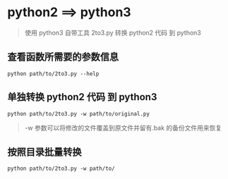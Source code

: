 # python2 ==> python3

> 使用 python3 自带工具 2to3.py 转换 python2 代码 到 python3

## 查看函数所需要的参数信息

    python path/to/2to3.py --help

## 单独转换 python2 代码 到 python3

    python path/to/2to3.py -w path/to/original.py

>  -w 参数可以将修改的文件覆盖到原文件并留有.bak 的备份文件用来恢复

## 按照目录批量转换

    python path/to/2to3.py -w path/to/
